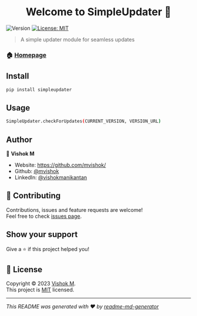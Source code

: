 <h1 align="center">Welcome to SimpleUpdater 👋</h1>
<p>
  <img alt="Version" src="https://img.shields.io/badge/version-0.1.0-blue.svg?cacheSeconds=2592000" />
  <a href="https://github.com/mvishok/SimpleUpdater/blob/master/LICENSE" target="_blank">
    <img alt="License: MIT" src="https://img.shields.io/badge/License-MIT-yellow.svg" />
  </a>
</p>

> A simple updater module for seamless updates

### 🏠 [Homepage](https://github.com/mvishok/SimpleUpdater)

## Install

```sh
pip install simpleupdater
```

## Usage

```sh
SimpleUpdater.checkForUpdates(CURRENT_VERSION, VERSION_URL)
```

## Author

👤 **Vishok M**

* Website: https://github.com/mvishok/
* Github: [@mvishok](https://github.com/mvishok)
* LinkedIn: [@vishokmanikantan](https://linkedin.com/in/vishokmanikantan)

## 🤝 Contributing

Contributions, issues and feature requests are welcome!<br />Feel free to check [issues page](https://github.com/mvishok/SimpleUpdater/issues). 

## Show your support

Give a ⭐️ if this project helped you!

## 📝 License

Copyright © 2023 [Vishok M](https://github.com/mvishok).<br />
This project is [MIT](https://github.com/mvishok/SimpleUpdater/blob/master/LICENSE) licensed.

***
_This README was generated with ❤️ by [readme-md-generator](https://github.com/kefranabg/readme-md-generator)_